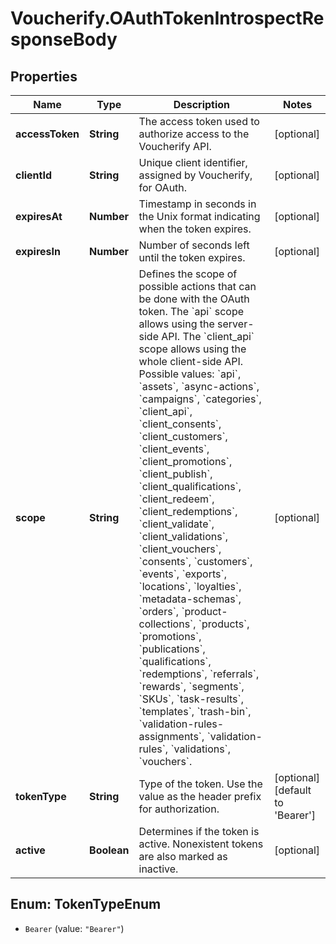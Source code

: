 # Voucherify.OAuthTokenIntrospectResponseBody

## Properties

Name | Type | Description | Notes
------------ | ------------- | ------------- | -------------
**accessToken** | **String** | The access token used to authorize access to the Voucherify API. | [optional] 
**clientId** | **String** | Unique client identifier, assigned by Voucherify, for OAuth. | [optional] 
**expiresAt** | **Number** | Timestamp in seconds in the Unix format indicating when the token expires. | [optional] 
**expiresIn** | **Number** | Number of seconds left until the token expires. | [optional] 
**scope** | **String** | Defines the scope of possible actions that can be done with the OAuth token. The &#x60;api&#x60; scope allows using the server-side API. The &#x60;client_api&#x60; scope allows using the whole client-side API. Possible values: &#x60;api&#x60;, &#x60;assets&#x60;, &#x60;async-actions&#x60;, &#x60;campaigns&#x60;, &#x60;categories&#x60;, &#x60;client_api&#x60;, &#x60;client_consents&#x60;, &#x60;client_customers&#x60;, &#x60;client_events&#x60;, &#x60;client_promotions&#x60;, &#x60;client_publish&#x60;, &#x60;client_qualifications&#x60;, &#x60;client_redeem&#x60;, &#x60;client_redemptions&#x60;, &#x60;client_validate&#x60;, &#x60;client_validations&#x60;, &#x60;client_vouchers&#x60;, &#x60;consents&#x60;, &#x60;customers&#x60;, &#x60;events&#x60;, &#x60;exports&#x60;, &#x60;locations&#x60;, &#x60;loyalties&#x60;, &#x60;metadata-schemas&#x60;, &#x60;orders&#x60;, &#x60;product-collections&#x60;, &#x60;products&#x60;, &#x60;promotions&#x60;, &#x60;publications&#x60;, &#x60;qualifications&#x60;, &#x60;redemptions&#x60;, &#x60;referrals&#x60;, &#x60;rewards&#x60;, &#x60;segments&#x60;, &#x60;SKUs&#x60;, &#x60;task-results&#x60;, &#x60;templates&#x60;, &#x60;trash-bin&#x60;, &#x60;validation-rules-assignments&#x60;, &#x60;validation-rules&#x60;, &#x60;validations&#x60;, &#x60;vouchers&#x60;. | [optional] 
**tokenType** | **String** | Type of the token. Use the value as the header prefix for authorization. | [optional] [default to &#39;Bearer&#39;]
**active** | **Boolean** | Determines if the token is active. Nonexistent tokens are also marked as inactive. | [optional] 



## Enum: TokenTypeEnum


* `Bearer` (value: `"Bearer"`)




